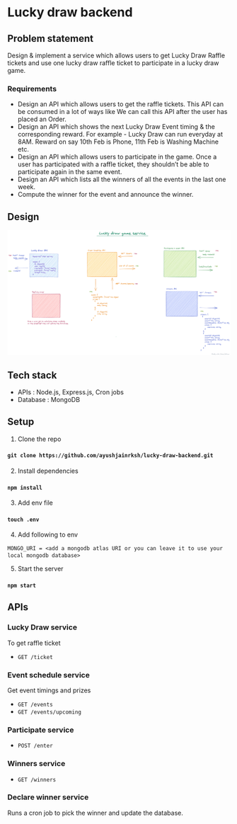 # Lucky draw backend

## Problem statement

Design & implement a service which allows users to get Lucky Draw Raffle tickets and use one lucky draw raffle ticket to participate in a lucky draw game.

### Requirements

- Design an API which allows users to get the raffle tickets. This API can be consumed in a lot of ways like We can call this API after the user has placed an Order.
- Design an API which shows the next Lucky Draw Event timing & the corresponding reward. For example - Lucky Draw can run everyday at 8AM. Reward on say 10th Feb is Phone, 11th Feb is Washing Machine etc.
- Design an API which allows users to participate in the game. Once a user has participated with a raffle ticket, they shouldn’t be able to participate again in the same event.
- Design an API which lists all the winners of all the events in the last one week.
- Compute the winner for the event and announce the winner.

## Design

![Lucky draw design](/static/luckydraw-design.png)

## Tech stack

- APIs : Node.js, Express.js, Cron jobs
- Database : MongoDB

## Setup

1. Clone the repo

#### `git clone https://github.com/ayushjainrksh/lucky-draw-backend.git`

2. Install dependencies

#### `npm install`

3. Add env file

#### `touch .env`

4. Add following to env

```
MONGO_URI = <add a mongodb atlas URI or you can leave it to use your local mongodb database>
```

5. Start the server

#### `npm start`

## APIs

### Lucky Draw service

To get raffle ticket

- `GET /ticket`

### Event schedule service

Get event timings and prizes

- `GET /events`
- `GET /events/upcoming`

### Participate service

- `POST /enter`

### Winners service

- `GET /winners`

### Declare winner service

Runs a cron job to pick the winner and update the database.
